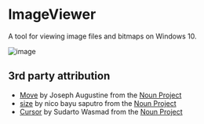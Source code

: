 # ImageViewer
A tool for viewing image files and bitmaps on Windows 10.

![image](https://user-images.githubusercontent.com/7089228/130316482-d0cb0ce8-79a8-4730-b776-5854aa87971c.png)

## 3rd party attribution
  * [Move](ImageViewer/Assets/Icons/noun_Move_140460.svg) by Joseph Augustine from the [Noun Project](https://thenounproject.com/search/?q=move&i=140460)
  * [size](ImageViewer/Assets/Icons/noun_size_2476868.svg) by nico bayu saputro from the [Noun Project](https://thenounproject.com/search/?q=size&i=2476868)
  * [Cursor](ImageViewer/Assets/Icons/noun_Cursor_4161365.svg) by Sudarto Wasmad from the [Noun Project](https://thenounproject.com/search/?q=cursor&i=4161365)
